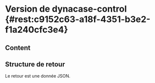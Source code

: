 # Version de dynacase-control {#rest:c9152c63-a18f-4351-b3e2-f1a240cfc3e4}

## Content

## Structure de retour

Le retour est une donnée JSON.
